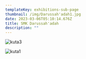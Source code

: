 ```yaml
---
templateKey: exhibitions-sub-page
thumbnail: /img/Darussah'adah1.jpg
date: 2023-03-06T05:10:14.676Z
title: SMK Darussah'adah
description: ""
---
```

![kuta3](/img/darussah'adah2.jpg)

![kuta1](/img/darusssah'adah3.jpg)

